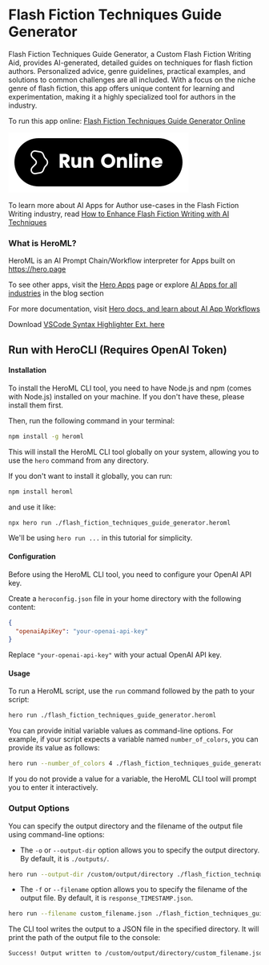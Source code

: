 # Flash Fiction Techniques Guide Generator

Flash Fiction Techniques Guide Generator, a Custom Flash Fiction Writing Aid, provides AI-generated, detailed guides on techniques for flash fiction authors. Personalized advice, genre guidelines, practical examples, and solutions to common challenges are all included. With a focus on the niche genre of flash fiction, this app offers unique content for learning and experimentation, making it a highly specialized tool for authors in the industry.

To run this app online: [Flash Fiction Techniques Guide Generator Online](https://hero.page/app/flash-fiction-techniques-guide-generator-custom-flash-fiction-writing-aid/8DQPWfN9UGPZyqDluHtc)

[![Run Flash Fiction Techniques Guide Generator Online](/assets/run.svg)](https://hero.page/app/flash-fiction-techniques-guide-generator-custom-flash-fiction-writing-aid/8DQPWfN9UGPZyqDluHtc)

To learn more about AI Apps for Author use-cases in the Flash Fiction Writing industry, read [How to Enhance Flash Fiction Writing with AI Techniques](https://hero.page/blog/ai/flash-fiction-writing/how-to-enhance-flash-fiction-writing-with-ai-techniques/170879)

### What is HeroML?
HeroML is an AI Prompt Chain/Workflow interpreter for Apps built on https://hero.page 

To see other apps, visit the [Hero Apps](https://hero.page/apps) page or explore [AI Apps for all industries](https://hero.page/blog) in the blog section

For more documentation, visit [Hero docs, and learn about AI App Workflows](https://hero.page/tutorials/introduction-to-heroml)

Download [VSCode Syntax Highlighter Ext. here](https://marketplace.visualstudio.com/items?itemName=hero-page.heroml)

## Run with HeroCLI (Requires OpenAI Token)

#### Installation

To install the HeroML CLI tool, you need to have Node.js and npm (comes with Node.js) installed on your machine. If you don't have these, please install them first. 

Then, run the following command in your terminal:

```bash
npm install -g heroml
```

This will install the HeroML CLI tool globally on your system, allowing you to use the `hero` command from any directory.

If you don't want to install it globally, you can run:

```bash
npm install heroml
```

and use it like:

```bash
npx hero run ./flash_fiction_techniques_guide_generator.heroml
```

We'll be using `hero run ...` in this tutorial for simplicity.

#### Configuration

Before using the HeroML CLI tool, you need to configure your OpenAI API key. 

Create a `heroconfig.json` file in your home directory with the following content:

```json
{
  "openaiApiKey": "your-openai-api-key"
}
```

Replace `"your-openai-api-key"` with your actual OpenAI API key.

#### Usage

To run a HeroML script, use the `run` command followed by the path to your script:

```bash
hero run ./flash_fiction_techniques_guide_generator.heroml
```

You can provide initial variable values as command-line options. For example, if your script expects a variable named `number_of_colors`, you can provide its value as follows:

```bash
hero run --number_of_colors 4 ./flash_fiction_techniques_guide_generator.heroml
```

If you do not provide a value for a variable, the HeroML CLI tool will prompt you to enter it interactively.

### Output Options

You can specify the output directory and the filename of the output file using command-line options:

- The `-o` or `--output-dir` option allows you to specify the output directory. By default, it is `./outputs/`.

```bash
hero run --output-dir /custom/output/directory ./flash_fiction_techniques_guide_generator.heroml
```

- The `-f` or `--filename` option allows you to specify the filename of the output file. By default, it is `response_TIMESTAMP.json`.

```bash
hero run --filename custom_filename.json ./flash_fiction_techniques_guide_generator.heroml
```

The CLI tool writes the output to a JSON file in the specified directory. It will print the path of the output file to the console:

```bash
Success! Output written to /custom/output/directory/custom_filename.json
```

